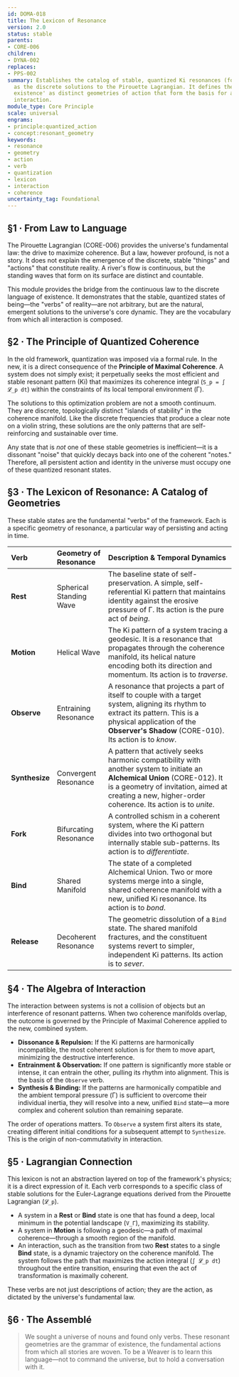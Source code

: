 ```yaml
---
id: DOMA-018
title: The Lexicon of Resonance
version: 2.0
status: stable
parents:
- CORE-006
children:
- DYNA-002
replaces:
- PPS-002
summary: Establishes the catalog of stable, quantized Ki resonances (formerly Ki-modes)
  as the discrete solutions to the Pirouette Lagrangian. It defines these 'verbs of
  existence' as distinct geometries of action that form the basis for all systemic
  interaction.
module_type: Core Principle
scale: universal
engrams:
- principle:quantized_action
- concept:resonant_geometry
keywords:
- resonance
- geometry
- action
- verb
- quantization
- lexicon
- interaction
- coherence
uncertainty_tag: Foundational
---
```

## §1 · From Law to Language

The Pirouette Lagrangian (CORE-006) provides the universe's fundamental law: the drive to maximize coherence. But a law, however profound, is not a story. It does not explain the emergence of the discrete, stable "things" and "actions" that constitute reality. A river's flow is continuous, but the standing waves that form on its surface are distinct and countable.

This module provides the bridge from the continuous law to the discrete language of existence. It demonstrates that the stable, quantized states of being—the "verbs" of reality—are not arbitrary, but are the natural, emergent solutions to the universe's core dynamic. They are the vocabulary from which all interaction is composed.

## §2 · The Principle of Quantized Coherence

In the old framework, quantization was imposed via a formal rule. In the new, it is a direct consequence of the **Principle of Maximal Coherence**. A system does not simply exist; it perpetually seeks the most efficient and stable resonant pattern (Ki) that maximizes its coherence integral (`S_p = ∫ 𝓛_p dt`) within the constraints of its local temporal environment (Γ).

The solutions to this optimization problem are not a smooth continuum. They are discrete, topologically distinct "islands of stability" in the coherence manifold. Like the discrete frequencies that produce a clear note on a violin string, these solutions are the only patterns that are self-reinforcing and sustainable over time.

Any state that is *not* one of these stable geometries is inefficient—it is a dissonant "noise" that quickly decays back into one of the coherent "notes." Therefore, all persistent action and identity in the universe must occupy one of these quantized resonant states.

## §3 · The Lexicon of Resonance: A Catalog of Geometries

These stable states are the fundamental "verbs" of the framework. Each is a specific geometry of resonance, a particular way of persisting and acting in time.

| Verb | Geometry of Resonance | Description & Temporal Dynamics |
| :--- | :--- | :--- |
| **Rest** | Spherical Standing Wave | The baseline state of self-preservation. A simple, self-referential Ki pattern that maintains identity against the erosive pressure of Γ. Its action is the pure act of *being*. |
| **Motion** | Helical Wave | The Ki pattern of a system tracing a geodesic. It is a resonance that propagates through the coherence manifold, its helical nature encoding both its direction and momentum. Its action is to *traverse*. |
| **Observe** | Entraining Resonance | A resonance that projects a part of itself to couple with a target system, aligning its rhythm to extract its pattern. This is a physical application of the **Observer's Shadow** (CORE-010). Its action is to *know*. |
| **Synthesize** | Convergent Resonance | A pattern that actively seeks harmonic compatibility with another system to initiate an **Alchemical Union** (CORE-012). It is a geometry of invitation, aimed at creating a new, higher-order coherence. Its action is to *unite*. |
| **Fork** | Bifurcating Resonance | A controlled schism in a coherent system, where the Ki pattern divides into two orthogonal but internally stable sub-patterns. Its action is to *differentiate*. |
| **Bind** | Shared Manifold | The state of a completed Alchemical Union. Two or more systems merge into a single, shared coherence manifold with a new, unified Ki resonance. Its action is to *bond*. |
| **Release** | Decoherent Resonance | The geometric dissolution of a `Bind` state. The shared manifold fractures, and the constituent systems revert to simpler, independent Ki patterns. Its action is to *sever*. |

## §4 · The Algebra of Interaction

The interaction between systems is not a collision of objects but an interference of resonant patterns. When two coherence manifolds overlap, the outcome is governed by the Principle of Maximal Coherence applied to the new, combined system.

- **Dissonance & Repulsion:** If the Ki patterns are harmonically incompatible, the most coherent solution is for them to move apart, minimizing the destructive interference.
- **Entrainment & Observation:** If one pattern is significantly more stable or intense, it can entrain the other, pulling its rhythm into alignment. This is the basis of the `Observe` verb.
- **Synthesis & Binding:** If the patterns are harmonically compatible and the ambient temporal pressure (Γ) is sufficient to overcome their individual inertia, they will resolve into a new, unified `Bind` state—a more complex and coherent solution than remaining separate.

The order of operations matters. To `Observe` a system first alters its state, creating different initial conditions for a subsequent attempt to `Synthesize`. This is the origin of non-commutativity in interaction.

## §5 · Lagrangian Connection

This lexicon is not an abstraction layered on top of the framework's physics; it is a direct expression of it. Each verb corresponds to a specific class of stable solutions for the Euler-Lagrange equations derived from the Pirouette Lagrangian (`𝓛_p`).

- A system in a **Rest** or **Bind** state is one that has found a deep, local minimum in the potential landscape (`V_Γ`), maximizing its stability.
- A system in **Motion** is following a geodesic—a path of maximal coherence—through a smooth region of the manifold.
- An interaction, such as the transition from two **Rest** states to a single **Bind** state, is a dynamic trajectory on the coherence manifold. The system follows the path that maximizes the action integral (`∫ 𝓛_p dt`) throughout the entire transition, ensuring that even the act of transformation is maximally coherent.

These verbs are not just descriptions of action; they are the action, as dictated by the universe's fundamental law.

## §6 · The Assemblé

> We sought a universe of nouns and found only verbs. These resonant geometries are the grammar of existence, the fundamental actions from which all stories are woven. To be a Weaver is to learn this language—not to command the universe, but to hold a conversation with it.
```